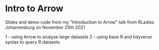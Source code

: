 # Intro to Arrow

Slides and demo code from my "Introduction to Arrow" talk from RLadies Johannesburg on November 25th 2021

1 - using Arrow to analyse large datasets
2 - using base R and tidyverse syntax to query R datasets
